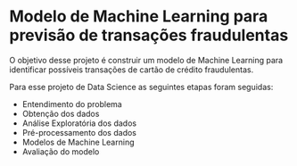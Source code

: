 # Modelo de Machine Learning para previsão de transações fraudulentas
O objetivo desse projeto é construir um modelo de Machine Learning para identificar possíveis transações de cartão de crédito fraudulentas.

Para esse projeto de Data Science as seguintes etapas foram seguidas:

* Entendimento do problema
* Obtenção dos dados
* Análise Exploratória dos dados
* Pré-processamento dos dados
* Modelos de Machine Learning
* Avaliação do modelo
